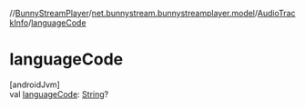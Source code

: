 //[BunnyStreamPlayer](../../../index.md)/[net.bunnystream.bunnystreamplayer.model](../index.md)/[AudioTrackInfo](index.md)/[languageCode](language-code.md)

# languageCode

[androidJvm]\
val [languageCode](language-code.md): [String](https://kotlinlang.org/api/latest/jvm/stdlib/kotlin-stdlib/kotlin/-string/index.html)?
